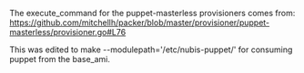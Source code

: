 
The execute_command for the puppet-masterless provisioners comes from:
https://github.com/mitchellh/packer/blob/master/provisioner/puppet-masterless/provisioner.go#L76 

This was edited to make --modulepath='/etc/nubis-puppet/' for consuming puppet from the base_ami.
